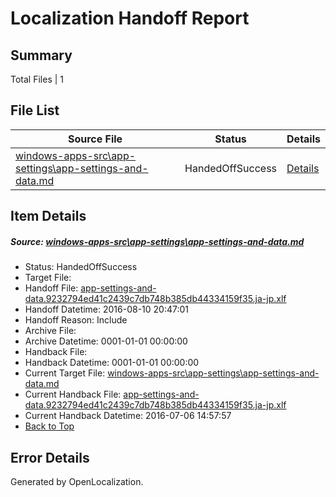 # <a name='report-top'></a> Localization Handoff Report

## Summary
 Total Files | 1

## File List
 Source File | Status | Details 
 ----------- | ------ | ------- 
 [windows-apps-src\app-settings\app-settings-and-data.md](https://github.com/Microsoft/windows-apps/blob/318317bfb4768b83a3780ee80c1a43cae3d26626/windows-apps-src/app-settings/app-settings-and-data.md) | HandedOffSuccess | [Details](#6ade2ce5bf3e2517ad8a513c8a760cc994dec6e550)

## Item Details
##### <a name='6ade2ce5bf3e2517ad8a513c8a760cc994dec6e550'></a> Source: [windows-apps-src\app-settings\app-settings-and-data.md](https://github.com/Microsoft/windows-apps/blob/318317bfb4768b83a3780ee80c1a43cae3d26626/windows-apps-src/app-settings/app-settings-and-data.md)
* Status: HandedOffSuccess
* Target File: 
* Handoff File: [app-settings-and-data.9232794ed41c2439c7db748b385db44334159f35.ja-jp.xlf](https://github.com/Microsoft/WDG.handoff/blob/b666186bcca66ebac2bfdb6af765a454cbb1524e/ol-handoff/Microsoft/windows-apps.ja-jp/master/app-settings-and-data.9232794ed41c2439c7db748b385db44334159f35.ja-jp.xlf)
* Handoff Datetime: 2016-08-10 20:47:01
* Handoff Reason: Include
* Archive File: 
* Archive Datetime: 0001-01-01 00:00:00
* Handback File: 
* Handback Datetime: 0001-01-01 00:00:00
* Current Target File: [windows-apps-src\app-settings\app-settings-and-data.md](https://github.com/Microsoft/windows-apps.ja-jp/blob/50184089ee68f46cd2f416adf3a3994777b91210/windows-apps-src/app-settings/app-settings-and-data.md)
* Current Handback File: [app-settings-and-data.9232794ed41c2439c7db748b385db44334159f35.ja-jp.xlf](https://github.com/Microsoft/WDG.handback/blob/4b30c8e256811740592ee2bde985c1f06955abde/ol-handback/Microsoft/windows-apps.ja-jp/master/app-settings-and-data.9232794ed41c2439c7db748b385db44334159f35.ja-jp.xlf)
* Current Handback Datetime: 2016-07-06 14:57:57
* [Back to Top](#report-top)


## Error Details

Generated by OpenLocalization.

